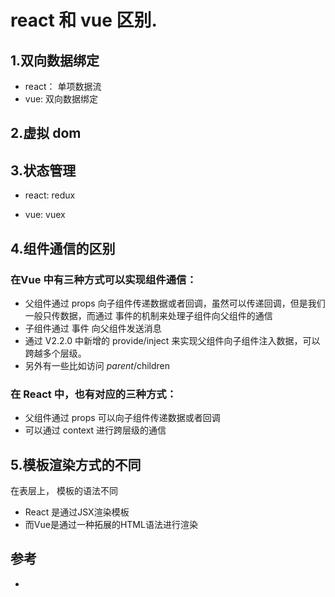 # react 和 vue 区别.


## 1.双向数据绑定
- react： 单项数据流
- vue: 双向数据绑定

## 2.虚拟 dom


## 3.状态管理
- react: redux

- vue: vuex

## 4.组件通信的区别

### 在Vue 中有三种方式可以实现组件通信：

- 父组件通过 props 向子组件传递数据或者回调，虽然可以传递回调，但是我们一般只传数据，而通过 事件的机制来处理子组件向父组件的通信
- 子组件通过 事件 向父组件发送消息
- 通过 V2.2.0 中新增的 provide/inject 来实现父组件向子组件注入数据，可以跨越多个层级。
- 另外有一些比如访问 $parent/$children

### 在 React 中，也有对应的三种方式：

- 父组件通过 props 可以向子组件传递数据或者回调
- 可以通过 context 进行跨层级的通信


## 5.模板渲染方式的不同

在表层上， 模板的语法不同

- React 是通过JSX渲染模板
- 而Vue是通过一种拓展的HTML语法进行渲染

## 参考
- []()
